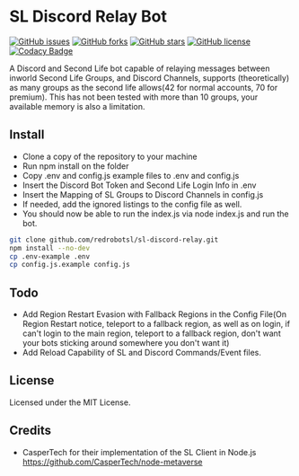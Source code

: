 # SL Discord Relay Bot
[![GitHub issues](https://img.shields.io/github/issues/redrobotsl/sl-discord-relay)](https://github.com/redrobotsl/sl-discord-relay/issues)
[![GitHub forks](https://img.shields.io/github/forks/redrobotsl/sl-discord-relay)](https://github.com/redrobotsl/sl-discord-relay/network)
[![GitHub stars](https://img.shields.io/github/stars/redrobotsl/sl-discord-relay)](https://github.com/redrobotsl/sl-discord-relay/stargazers)
[![GitHub license](https://img.shields.io/github/license/redrobotsl/sl-discord-relay)](https://github.com/redrobotsl/sl-discord-relay/blob/master/LICENSE)
[![Codacy Badge](https://app.codacy.com/project/badge/Grade/73735db5bf0a441591c1e312a1ed3b17)](https://www.codacy.com/gh/redrobotsl/sl-discord-relay/dashboard?utm_source=github.com&amp;utm_medium=referral&amp;utm_content=redrobotsl/sl-discord-relay&amp;utm_campaign=Badge_Grade)


A Discord and Second Life bot capable of relaying messages between inworld Second Life Groups, and Discord Channels, supports (theoretically) as many groups as the second life allows(42 for normal accounts, 70 for premium). This has not been tested with more than 10 groups, your available memory is also a limitation. 



## Install 

- Clone a copy of the repository to your machine 
- Run npm install on the folder
- Copy .env and config.js example files to .env and config.js
- Insert the Discord Bot Token and Second Life Login Info in .env
- Insert the Mapping of SL Groups to Discord Channels in config.js
- If needed, add the ignored listings to the config file as well.
- You should now be able to run the index.js via node index.js and run the bot. 

```bash
git clone github.com/redrobotsl/sl-discord-relay.git
npm install --no-dev
cp .env-example .env
cp config.js.example config.js
```


## Todo
- Add Region Restart Evasion with Fallback Regions in the Config File(On Region Restart notice, teleport to a fallback region, as well as on login, if can't login to the main region, teleport to a fallback region, don't want your bots sticking around somewhere you don't want it)
- Add Reload Capability of SL and Discord Commands/Event files. 



## License

Licensed under the MIT License.

## Credits

- CasperTech for their implementation of the SL Client in Node.js https://github.com/CasperTech/node-metaverse
